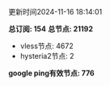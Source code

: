 更新时间2024-11-16 18:14:01

**总订阅: 154**
**总节点: 21192**
- vless节点: 4672
- hysteria2节点: 2

**google ping有效节点: 776**
